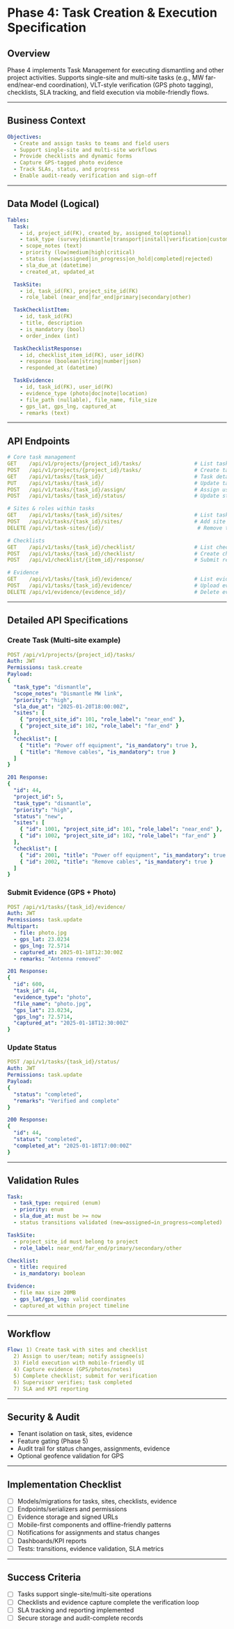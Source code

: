 # Phase 4: Task Creation & Execution Specification

## Overview

Phase 4 implements Task Management for executing dismantling and other project activities. Supports single-site and multi-site tasks (e.g., MW far-end/near-end coordination), VLT-style verification (GPS photo tagging), checklists, SLA tracking, and field execution via mobile-friendly flows.

---

## Business Context

```yaml
Objectives:
  - Create and assign tasks to teams and field users
  - Support single-site and multi-site workflows
  - Provide checklists and dynamic forms
  - Capture GPS-tagged photo evidence
  - Track SLAs, status, and progress
  - Enable audit-ready verification and sign-off
```

---

## Data Model (Logical)

```yaml
Tables:
  Task:
    - id, project_id(FK), created_by, assigned_to(optional)
    - task_type (survey|dismantle|transport|install|verification|custom)
    - scope_notes (text)
    - priority (low|medium|high|critical)
    - status (new|assigned|in_progress|on_hold|completed|rejected)
    - sla_due_at (datetime)
    - created_at, updated_at

  TaskSite:
    - id, task_id(FK), project_site_id(FK)
    - role_label (near_end|far_end|primary|secondary|other)

  TaskChecklistItem:
    - id, task_id(FK)
    - title, description
    - is_mandatory (bool)
    - order_index (int)

  TaskChecklistResponse:
    - id, checklist_item_id(FK), user_id(FK)
    - response (boolean|string|number|json)
    - responded_at (datetime)

  TaskEvidence:
    - id, task_id(FK), user_id(FK)
    - evidence_type (photo|doc|note|location)
    - file_path (nullable), file_name, file_size
    - gps_lat, gps_lng, captured_at
    - remarks (text)
```

---

## API Endpoints

```yaml
# Core task management
GET    /api/v1/projects/{project_id}/tasks/                 # List tasks
POST   /api/v1/projects/{project_id}/tasks/                 # Create task
GET    /api/v1/tasks/{task_id}/                             # Task details
PUT    /api/v1/tasks/{task_id}/                             # Update task
POST   /api/v1/tasks/{task_id}/assign/                      # Assign user/team
POST   /api/v1/tasks/{task_id}/status/                      # Update status

# Sites & roles within tasks
GET    /api/v1/tasks/{task_id}/sites/                       # List task sites
POST   /api/v1/tasks/{task_id}/sites/                       # Add site with role
DELETE /api/v1/task-sites/{id}/                              # Remove task site

# Checklists
GET    /api/v1/tasks/{task_id}/checklist/                   # List checklist
POST   /api/v1/tasks/{task_id}/checklist/                   # Create checklist items (bulk)
POST   /api/v1/checklist/{item_id}/response/                # Submit response

# Evidence
GET    /api/v1/tasks/{task_id}/evidence/                    # List evidence
POST   /api/v1/tasks/{task_id}/evidence/                    # Upload evidence (multipart), supports GPS
DELETE /api/v1/evidence/{evidence_id}/                      # Delete evidence
```

---

## Detailed API Specifications

### Create Task (Multi-site example)

```yaml
POST /api/v1/projects/{project_id}/tasks/
Auth: JWT
Permissions: task.create
Payload:
{
  "task_type": "dismantle",
  "scope_notes": "Dismantle MW link",
  "priority": "high",
  "sla_due_at": "2025-01-20T18:00:00Z",
  "sites": [
    { "project_site_id": 101, "role_label": "near_end" },
    { "project_site_id": 102, "role_label": "far_end" }
  ],
  "checklist": [
    { "title": "Power off equipment", "is_mandatory": true },
    { "title": "Remove cables", "is_mandatory": true }
  ]
}

201 Response:
{
  "id": 44,
  "project_id": 5,
  "task_type": "dismantle",
  "priority": "high",
  "status": "new",
  "sites": [
    { "id": 1001, "project_site_id": 101, "role_label": "near_end" },
    { "id": 1002, "project_site_id": 102, "role_label": "far_end" }
  ],
  "checklist": [
    { "id": 2001, "title": "Power off equipment", "is_mandatory": true },
    { "id": 2002, "title": "Remove cables", "is_mandatory": true }
  ]
}
```

### Submit Evidence (GPS + Photo)

```yaml
POST /api/v1/tasks/{task_id}/evidence/
Auth: JWT
Permissions: task.update
Multipart:
  - file: photo.jpg
  - gps_lat: 23.0234
  - gps_lng: 72.5714
  - captured_at: 2025-01-18T12:30:00Z
  - remarks: "Antenna removed"

201 Response:
{
  "id": 600,
  "task_id": 44,
  "evidence_type": "photo",
  "file_name": "photo.jpg",
  "gps_lat": 23.0234,
  "gps_lng": 72.5714,
  "captured_at": "2025-01-18T12:30:00Z"
}
```

### Update Status

```yaml
POST /api/v1/tasks/{task_id}/status/
Auth: JWT
Permissions: task.update
Payload:
{
  "status": "completed",
  "remarks": "Verified and complete"
}

200 Response:
{
  "id": 44,
  "status": "completed",
  "completed_at": "2025-01-18T17:00:00Z"
}
```

---

## Validation Rules

```yaml
Task:
  - task_type: required (enum)
  - priority: enum
  - sla_due_at: must be >= now
  - status transitions validated (new→assigned→in_progress→completed)

TaskSite:
  - project_site_id must belong to project
  - role_label: near_end/far_end/primary/secondary/other

Checklist:
  - title: required
  - is_mandatory: boolean

Evidence:
  - file max size 20MB
  - gps_lat/gps_lng: valid coordinates
  - captured_at within project timeline
```

---

## Workflow

```yaml
Flow: 1) Create task with sites and checklist
  2) Assign to user/team; notify assignee(s)
  3) Field execution with mobile-friendly UI
  4) Capture evidence (GPS/photos/notes)
  5) Complete checklist; submit for verification
  6) Supervisor verifies; task completed
  7) SLA and KPI reporting
```

---

## Security & Audit

- Tenant isolation on task, sites, evidence
- Feature gating (Phase 5)
- Audit trail for status changes, assignments, evidence
- Optional geofence validation for GPS

---

## Implementation Checklist

- [ ] Models/migrations for tasks, sites, checklists, evidence
- [ ] Endpoints/serializers and permissions
- [ ] Evidence storage and signed URLs
- [ ] Mobile-first components and offline-friendly patterns
- [ ] Notifications for assignments and status changes
- [ ] Dashboards/KPI reports
- [ ] Tests: transitions, evidence validation, SLA metrics

---

## Success Criteria

- [ ] Tasks support single-site/multi-site operations
- [ ] Checklists and evidence capture complete the verification loop
- [ ] SLA tracking and reporting implemented
- [ ] Secure storage and audit-complete records
